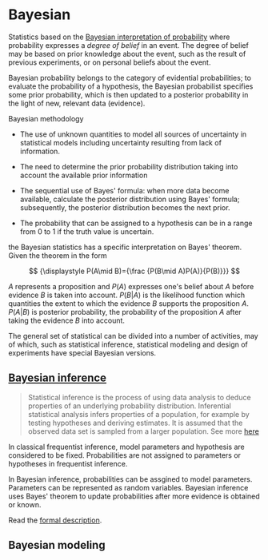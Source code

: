 # Bayesian 

Statistics based on the [Bayesian interpretation of probability](https://en.wikipedia.org/wiki/Bayesian_probability) where probability expresses a _degree of belief_ in an event. The degree of belief may be based on prior knowledge about the event, such as the result of previous experiments, or on personal beliefs about the event.

Bayesian probability belongs to the category of evidential probabilities; to evaluate the probability of a hypothesis, the Bayesian probabilist specifies some prior probability, which is then updated to a posterior probability in the light of new, relevant data (evidence).

Bayesian methodology

- The use of unknown quantities to model all sources of uncertainty in statistical models including uncertainty resulting from lack of information.

- The need to determine the prior probability distribution taking into account the available prior information

- The sequential use of Bayes' formula: when more data become available, calculate the posterior distribution using Bayes' formula; subsequently, the posterior distribution becomes the next prior.

- The probability that can be assigned to a hypothesis can be in a range from $0$ to $1$ if the truth value is uncertain.

the Bayesian statistics has a specific interpretation on Bayes' theorem. Given the theorem in the form

$$
{\displaystyle P(A\mid B)={\frac {P(B\mid A)P(A)}{P(B)}}}
$$

$A$ represents a proposition and $P(A)$ expresses one's belief about $A$ before evidence $B$ is taken into account. $P(B|A)$ is the likelihood function which quantities the extent to which the evidence $B$ supports the proposition $A$. $P(A|B)$ is posterior probability, the probability of the proposition $A$ after taking the evidence $B$ into account.

The general set of statistical can be divided into a number of activities, may of which, such as statistical inference, statistical modeling and design of experiments have special Bayesian versions.

## [Bayesian inference](https://en.wikipedia.org/wiki/Bayesian_inference)

> Statistical inference is the process of using data analysis to deduce properties of an underlying probability distribution. Inferential statistical analysis infers properties of a population, for example by testing hypotheses and deriving estimates. It is assumed that the observed data set is sampled from a larger population. See more [here](https://stats.stackexchange.com/questions/130867/inference-vs-estimation/130871)

In classical frequentist inference, model parameters and hypothesis are considered to be fixed. Probabilities are not assigned to parameters or hypotheses in frequentist inference.

In Bayesian inference, probabilities can be assgined to model parameters. Parameters can be represented as random variables. Bayesian inference uses Bayes' theorem to update probabilities after more evidence is obtained or known.

Read the [formal description](https://en.wikipedia.org/wiki/Bayesian_inference#Formal_description_of_Bayesian_inference).






## Bayesian modeling

